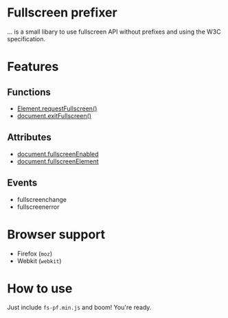 Fullscreen prefixer
=

... is a small libary to use fullscreen API without prefixes and using the W3C specification.

Features
=

Functions
-

* [Element.requestFullscreen()](http://www.w3.org/TR/fullscreen/#dom-element-requestfullscreen)
* [document.exitFullscreen()](http://www.w3.org/TR/fullscreen/#dom-document-exitfullscreen)

Attributes
-

* [document.fullscreenEnabled](http://www.w3.org/TR/fullscreen/#dom-document-fullscreenenabled)
* [document.fullscreenElement](http://www.w3.org/TR/fullscreen/#dom-document-fullscreenelement)

Events
-

* fullscreenchange
* fullscreenerror

Browser support
=

* Firefox (`moz`)
* Webkit (`webkit`)

How to use
=

Just include `fs-pf.min.js` and boom! You're ready.
